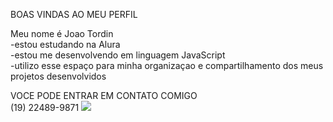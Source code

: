 BOAS VINDAS AO MEU PERFIL  
 
Meu nome é Joao Tordin  
-estou estudando na Alura  
-estou me desenvolvendo em linguagem JavaScript  
-utilizo esse espaço para minha organizaçao e compartilhamento dos meus projetos desenvolvidos  
 
VOCE PODE ENTRAR EM CONTATO COMIGO  
(19) 22489-9871 
![](link)
